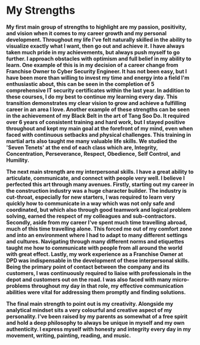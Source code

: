 <h1>My Strengths</h1>

<b>My first main group of strengths to highlight are my passion, positivity, and vision when it comes to my career growth and my personal development. Throughout my life I've felt naturally skilled in the ability to visualize exactly what I want, then go out and achieve it. I have always taken much pride in my achievements, but always push myself to go further. I approach obstacles with optimism and full belief in my ability to learn. One example of this is in my decision of a career change from Franchise Owner to Cyber Security Engineer. It has not been easy, but I have been more than willing to invest my time and energy into a field I'm enthusiastic about, this can be seen in the completion of 5 comprehensive IT security certificates within the last year. In addition to these courses, I do my best to continue my learning every day. This transition demonstrates my clear vision to grow and achieve a fulfilling career in an area I love. Another example of these strengths can be seen in the achievement of my Black Belt in the art of Tang Soo Do. It required over 6 years of consistent training and hard work, but I stayed positive throughout and kept my main goal at the forefront of my mind, even when faced with continuous setbacks and physical challenges. This training in martial arts also taught me many valuable life skills. We studied the 'Seven Tenets' at the end of each class which are, Integrity, Concentration, Perseverance, Respect, Obedience, Self Control, and Humility.

The next main strength are my interpersonal skills. I have a great ability to articulate, communicate, and connect with people very well. I believe I perfected this art through many avenues. Firstly, starting out my career in the construction industry was a huge character builder. The industry is cut-throat, especially for new starters, I was required to learn very quickly how to communicate in a way which was not only safe and coordinated, but which also through good teamwork and logical problem solving, earned the respect of my colleagues and sub-contractors. Secondly, aside from my career I've spent much time travelling abroad, much of this time travelling alone. This forced me out of my comfort zone and into an environment where I had to adapt to many different settings and cultures. Navigating through many different norms and etiquettes taught me how to communicate with people from all around the world with great effect. Lastly, my work experience as a Franchise Owner at DPD was indispensable in the development of these interpersonal skills. Being the primary point of contact between the company and its customers, I was continuously required to liaise with professionals in the depot and customers out on the road. I was also faced with many micro-problems throughout my day in that role, my effective communication abilities were vital for addressing them promptly and finding solutions.

The final main strength to point out is my creativity. Alongside my analytical mindset sits a very colourful and creative aspect of my personality. I've been raised by my parents as somewhat of a free spirit and hold a deep philosophy to always be unique in myself and my own authenticity. I express myself with honesty and integrity every day in my movement, writing, painting, reading, and music.
</b>
